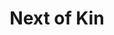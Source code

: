 ---
title: "Next of Kin"
year: 1982
rating: 4
stars: "★★★★"
rewatched: false
permalink: "next-of-kin-1982"
watched_on: 2023-12-10
---